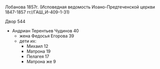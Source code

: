 Лобанова 1857г.
(Исповедная ведомость Иоано-Предтеченской церкви 1847-1857 гг//ГАШ_И-409-1-31)

Двор 544
* Андриан Терентьев Чудинов 40
  * жена Федосья Егорова 39
  * дети их: 
    * Михаил 12
    * Матрона 19
    * Пелагея 17
    * Матрона же 9